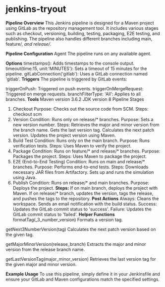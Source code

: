 # jenkins-tryout
**Pipeline Overview**
This Jenkins pipeline is designed for a Maven project using GitLab as the repository management tool. It includes various stages such as checkout, versioning, building, testing, packaging, E2E testing, and publishing. The pipeline also handles different branches including main, feature/*, and release/*.

**Pipeline Configuration**
Agent
The pipeline runs on any available agent.

**Options**
timestamps(): Adds timestamps to the console output.
timeout(time:15, unit:'MINUTES'): Sets a timeout of 15 minutes for the pipeline.
gitLabConnection('gitlab'): Uses a GitLab connection named 'gitlab'.
**Triggers**
The pipeline is triggered by GitLab events:

triggerOnPush: Triggered on push events.
triggerOnMergeRequest: Triggered on merge requests.
branchFilterType: 'All': Applies to all branches.
**Tools**
Maven version 3.6.2
JDK version 8
Pipeline Stages
1. Checkout
Purpose: Checks out the source code from SCM.
Steps: checkout scm
2. Version
Condition: Runs only on release/* branches.
Purpose: Sets a new version number.
Steps:
Retrieves the major and minor version from the branch name.
Gets the last version tag.
Calculates the next patch version.
Updates the project version using Maven.
3. Build Test
Condition: Runs only on the main branch.
Purpose: Runs verification tests.
Steps: Uses Maven to verify the project.
4. Package
Condition: Runs on feature/* and release/* branches.
Purpose: Packages the project.
Steps: Uses Maven to package the project.
5. E2E (End-to-End Testing)
Condition: Runs on main and release/* branches.
Purpose: Performs end-to-end tests.
Steps:
Downloads necessary JAR files from Artifactory.
Sets up and runs the simulation using Java.
6. Publish
Condition: Runs on release/* and main branches.
Purpose: Deploys the project.
**Steps:**
If on main branch, deploys the project with Maven.
If on release/* branch, updates the version, tags the release, and pushes the tags to the repository.
**Post Actions**
Always:
Cleans the workspace.
Sends an email notification with the build status.
Success: Updates the GitLab commit status to 'success'.
Failure: Updates the GitLab commit status to 'failed'.
**Helper Functions**
formatTag(_3_number_version)
Formats a version tag.

getNext3NumberVersion(tag)
Calculates the next patch version based on the given tag.

getMajorMinorVersion(release_branch)
Extracts the major and minor version from the release branch name.

getLastVersionTag(major_minor_version)
Retrieves the last version tag for the given major and minor version.

**Example Usage**
To use this pipeline, simply define it in your Jenkinsfile and ensure your GitLab and Maven configurations match the specified settings.


